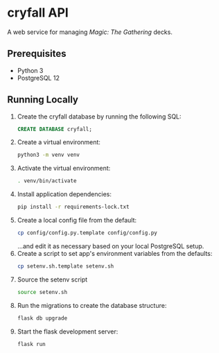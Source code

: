 # cryfall API

A web service for managing _Magic: The Gathering_ decks.

## Prerequisites

* Python 3
* PostgreSQL 12

## Running Locally

1. Create the cryfall database by running the following SQL:
    ```sql
    CREATE DATABASE cryfall;
    ```
2. Create a virtual environment:
    ```sh
    python3 -m venv venv
    ```
3. Activate the virtual environment:
    ```sh
    . venv/bin/activate
    ```
4. Install application dependencies:
    ```sh
    pip install -r requirements-lock.txt
    ```
5. Create a local config file from the default:
    ```sh
    cp config/config.py.template config/config.py
    ```
    ...and edit it as necessary based on your local PostgreSQL setup.
6. Create a script to set app's environment variables from the defaults:
    ```sh
    cp setenv.sh.template setenv.sh
    ```
7. Source the setenv script
    ```sh
    source setenv.sh
    ```
8. Run the migrations to create the database structure:
    ```sh
    flask db upgrade
    ```
9. Start the flask development server:
    ```sh
    flask run
    ```
